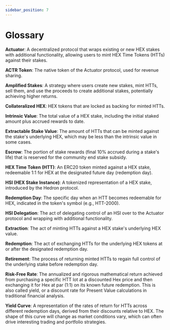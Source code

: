 ```yaml
---
sidebar_position: 7
---
```


# Glossary

**Actuator**: A decentralized protocol that wraps existing or new HEX stakes with additional functionality, allowing users to mint HEX Time Tokens (HTTs) against their stakes.

**ACTR Token**: The native token of the Actuator protocol, used for revenue sharing.

**Amplified Stakes**: A strategy where users create new stakes, mint HTTs, sell them, and use the proceeds to create additional stakes, potentially achieving higher returns.

**Collateralized HEX**: HEX tokens that are locked as backing for minted HTTs.

**Intrinsic Value**: The total value of a HEX stake, including the initial staked amount plus accrued rewards to date.

**Extractable Stake Value**: The amount of HTTs that can be minted against the stake's underlying HEX, which may be less than the intrinsic value in some cases.

**Escrow**: The portion of stake rewards (final 10% accrued during a stake's life) that is reserved for the community end stake subsidy.

**HEX Time Token (HTT)**: An ERC20 token minted against a HEX stake, redeemable 1:1 for HEX at the designated future day (redemption day).

**HSI (HEX Stake Instance)**: A tokenized representation of a HEX stake, introduced by the Hedron protocol.

**Redemption Day**: The specific day when an HTT becomes redeemable for HEX, indicated in the token's symbol (e.g., HTT-2000).

**HSI Delegation**: The act of delegating control of an HSI over to the Actuator protocol and wrapping with additional functionality.

**Extraction**: The act of minting HTTs against a HEX stake's underlying HEX value.

**Redemption**: The act of exchanging HTTs for the underlying HEX tokens at or after the designated redemption day.

**Retirement**: The process of returning minted HTTs to regain full control of the underlying stake before redemption day.

**Risk-Free Rate**: The annualized and rigorous mathematical return achieved from purchasing a specific HTT lot at a discounted Hex price and then exchanging it for Hex at par (1:1) on its known future redemption. This is also called yield, or a discount rate for Present Value calculations in traditional financial analysis.

**Yield Curve**: A representation of the rates of return for HTTs across different redemption days, derived from their discounts relative to HEX. The shape of this curve will change as market conditions vary, which can often drive interesting trading and portfolio strategies.